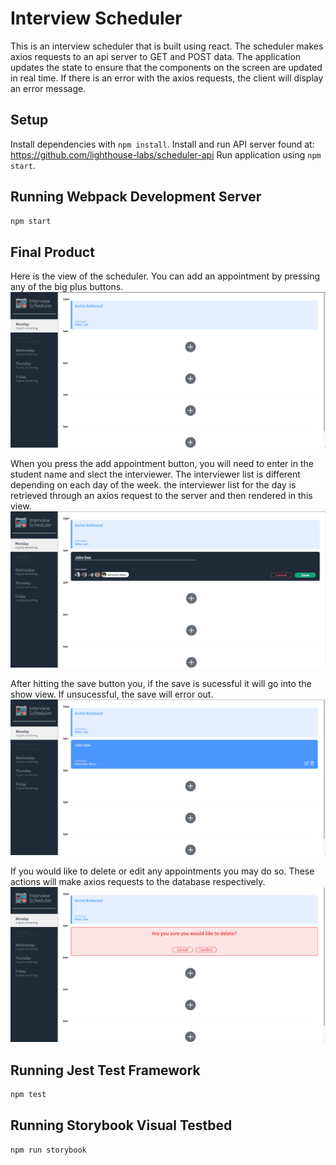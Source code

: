 # Interview Scheduler

This is an interview scheduler that is built using react. The scheduler makes axios requests to an api server to GET and POST data. The application updates the state to ensure that the components on the screen are updated in real time. If there is an error with the axios requests, the client will display an error message.

## Setup

Install dependencies with `npm install`.
Install and run API server found at: https://github.com/lighthouse-labs/scheduler-api
Run application using `npm start`.

## Running Webpack Development Server

```sh
npm start
```

## Final Product

Here is the view of the scheduler. You can add an appointment by pressing any of the big plus buttons.
!["Scheduler View"](https://github.com/etseng02/scheduler/blob/master/Docs/1.png)

When you press the add appointment button, you will need to enter in the student name and slect the interviewer. The interviewer list is different depending on each day of the week. the interviewer list for the day is retrieved through an axios request to the server and then rendered in this view.
!["Add an appointment"](https://github.com/etseng02/scheduler/blob/master/Docs/2.png)

After hitting the save button you, if the save is sucessful it will go into the show view. If unsucessful, the save will error out.
!["Show view"](https://github.com/etseng02/scheduler/blob/master/Docs/3.png)

If you would like to delete or edit any appointments you may do so. These actions will make axios requests to the database respectively.
!["Delete view"](https://github.com/etseng02/scheduler/blob/master/Docs/4.png)


## Running Jest Test Framework

```sh
npm test
```

## Running Storybook Visual Testbed

```sh
npm run storybook
```
